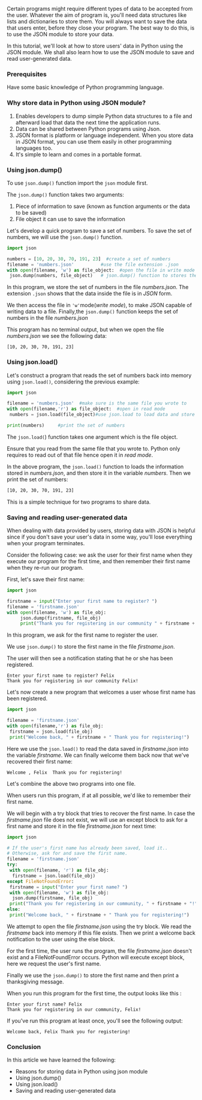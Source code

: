 
Certain programs might require different types of data to be accepted from the user. Whatever the aim of program is, you'll need data structures like lists and dictionaries to store them. You will always want to save the data that users enter, before they close your program. The best way to do this, is to use the JSON module to store your data.

In this tutorial, we'll look at how to store users' data in Python using the JSON module. We shall also learn how to use the JSON module to save and read user-generated data.

### Prerequisites
Have some basic knowledge of Python programming language.

### Why store data in Python using JSON module?

 1. Enables developers to dump simple Python data structures to a file and afterward load that data the next time the application runs.
 2. Data can be shared between Python programs using Json.
 3. JSON format is platform or language independent. When you store data in JSON format, you can use them easily in other programming languages too.
 4. It's simple to learn and comes in a portable format.

### Using json.dump() 
To use `json.dump()` function import the `json` module first.

The `json.dump()` function takes two arguments:
 1. Piece of information to save (known as function arguments or the data to be saved)
 2. File object it can use to save the information

Let's develop a quick program to save a set of numbers. To save the set of numbers, we will use the `json.dump()` function.

```python
import json

numbers = [10, 20, 30, 70, 191, 23]  #create a set of numbers
filename = 'numbers.json'          #use the file extension .json
with open(filename, 'w') as file_object:  #open the file in write mode
 json.dump(numbers, file_object)   # json.dump() function to stores the set of numbers in numbers.json file
```

In this program, we store the set of numbers in the file *numbers.json*. The extension `.json` shows that the data inside the file is in *JSON* form.

We then access the file in `'w'`mode(*write mode*), to make JSON capable of writing data to a file. Finally,the `json.dump()` function keeps the set of numbers in the file *numbers.json*

This program has no terminal output, but when we open the file *numbers.json* we see the following data:

```
[10, 20, 30, 70, 191, 23]
```

### Using json.load()
Let's construct a program that reads the set of numbers back into memory using `json.load()`, considering the previous example:

```python
import json

filename = 'numbers.json'  #make sure is the same file you wrote to  
with open(filename,'r') as file_object:  #open in read mode
 numbers = json.load(file_object)#use json.load to load data and store it in the variable numbers

print(numbers)     #print the set of numbers
```

The `json.load(`) function takes one argument which is the file object. 

Ensure that you read from the same file that you wrote to. Python only requires to read out of that file hence open it in *read mode*.

In the above program, the `json.load()` function to loads the
information stored in *numbers.json*, and then store it in the variable *numbers*. Then we print the set of numbers:

```bash
[10, 20, 30, 70, 191, 23]
```

This is a simple technique for two programs to share data.


### Saving and reading user-generated data

When dealing with data provided by users, storing data with JSON is helpful since if you don't save your user's data in some way, you'll lose everything when your program terminates.

Consider the following case: we ask the user for their first name when they execute our program for the first time, and then
remember their first name when they re-run our program.

First, let's save their first name:

```python
import json

firstname = input("Enter your first name to register? ")
filename = 'firstname.json'
with open(filename, 'w') as file_obj:
     json.dump(firstname, file_obj)
     print("Thank you for registering in our community " + firstname + "!")
```

In this program, we ask for the first name to register the user.

We use `json.dump()` to store the first name in the file *firstname.json*. 

The user will then see a notification stating that he or she has been registered.

```
Enter your first name to register? Felix
Thank you for registering in our community Felix!
```

Let's now create a new program that welcomes a user whose first name has been registered.

```python
import json

filename = 'firstname.json'
with open(filename,'r') as file_obj:
 firstname = json.load(file_obj)
 print("Welcome back, " + firstname + " Thank you for registering!")
 ```

Here we use the `json.load()` to read the data saved in *firstname.json* into the variable *firstname*. We can finally welcome them back now that we've recovered their first name:

```
Welcome , Felix  Thank you for registering!
```

Let's combine the above two programs into one file.

When users run this program, if at all possible, we'd like to remember their first name.

We will begin with a try block that tries to recover the first name. In case the *firstname.json* file does not exist, we will use an except block to ask for a first name and store it in the file *firstname.json* for next time:

```python
import json

# If the user's first name has already been saved, load it..
# Otherwise, ask for and save the first name.
filename = 'firstname.json'
try:
 with open(filename, 'r') as file_obj:
  firstname = json.load(file_obj)
except FileNotFoundError:
 firstname = input("Enter your first name? ")
 with open(filename, 'w') as file_obj:
  json.dump(firstname, file_obj)
 print("Thank you for registering in our community, " + firstname + "!")
else:
 print("Welcome back, " + firstname + " Thank you for registering!")
```

We attempt to open the file *firstname.json* using the try block. We read the *firstname* back into memory if this file exists. Then we print a welcome back notification to the user using the else block.

For the first time, the user runs the program, the file *firstname.json* doesn't exist and a FileNotFoundError occurs. Python will execute except block, here we request the user's first name. 

Finally we use the `json.dump()` to store the first name and then print a thanksgiving message.

When you run this program for the first time, the output looks like this :

```
Enter your first name? Felix
Thank you for registering in our community, Felix!
```

If you've run this program at least once, you'll see the following output:

```
Welcome back, Felix Thank you for registering!
```

### Conclusion
In this article we have learned the following:
 - Reasons for storing data in Python using json module
 - Using json.dump() 
 - Using json.load()
 - Saving and reading user-generated data
